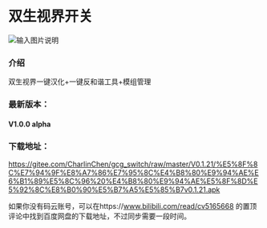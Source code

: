 # 双生视界开关
![输入图片说明](https://images.gitee.com/uploads/images/2020/1102/222606_bb605431_5657979.png "UI界面")

### 介绍
双生视界一键汉化+一键反和谐工具+模组管理

### 最新版本：
#### V1.0.0 alpha

### 下载地址：

https://gitee.com/CharlinChen/gcg_switch/raw/master/V0.1.21/%E5%8F%8C%E7%94%9F%E8%A7%86%E7%95%8C%E4%B8%80%E9%94%AE%E6%B1%89%E5%8C%96%20%E4%B8%80%E9%94%AE%E5%8F%8D%E5%92%8C%E8%B0%90%E5%B7%A5%E5%85%B7v0.1.21.apk

如果你没有码云账号，可以在https://www.bilibili.com/read/cv5165668 的置顶评论中找到百度网盘的下载地址，不过同步需要一段时间。



